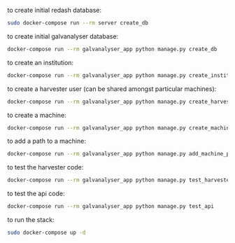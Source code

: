 to create initial redash database:

```bash
sudo docker-compose run --rm server create_db
```

to create initial galvanalyser database:

```bash
docker-compose run --rm galvanalyser_app python manage.py create_db
```

to create an institution:

```bash
docker-compose run --rm galvanalyser_app python manage.py create_institution
```

to create a harvester user (can be shared amongst particular machines):

```bash
docker-compose run --rm galvanalyser_app python manage.py create_harvester
```

to create a machine:

```bash
docker-compose run --rm galvanalyser_app python manage.py create_machine_id
```

to add a path to a machine:

```bash
docker-compose run --rm galvanalyser_app python manage.py add_machine_path
```

to test the harvester code:

```bash
docker-compose run --rm galvanalyser_app python manage.py test_harvester
```

to test the api code:

```bash
docker-compose run --rm galvanalyser_app python manage.py test_api
```

to run the stack:

```bash
sudo docker-compose up -d
```
